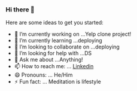 ### Hi there 👋

Here are some ideas to get you started:

- 🔭 I’m currently working on ...Yelp clone project!
- 🌱 I’m currently learning ...deploying
- 👯 I’m looking to collaborate on ...deploying
- 🤔 I’m looking for help with ...DS
- 💬 Ask me about ...Anything!
- 📫 How to reach me: ... [Linkedin](https://www.linkedin.com/in/panagiotis-kordas-7b1469203/)
- 😄 Pronouns: ... He/Him
- ⚡ Fun fact: ... Meditation is lifestyle

